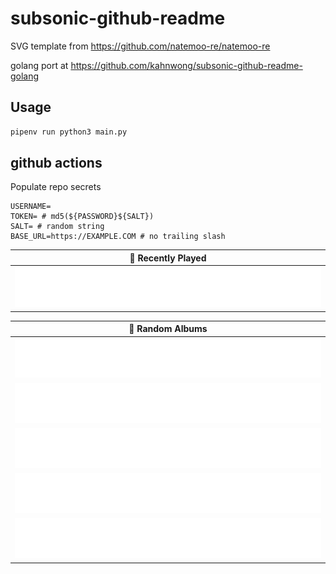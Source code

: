 # subsonic-github-readme

SVG template from https://github.com/natemoo-re/natemoo-re

golang port at <https://github.com/kahnwong/subsonic-github-readme-golang>

## Usage

```python
pipenv run python3 main.py
```

## github actions

Populate repo secrets

```env
USERNAME=
TOKEN= # md5(${PASSWORD}${SALT})
SALT= # random string
BASE_URL=https://EXAMPLE.COM # no trailing slash
```

| 🎵 Recently Played                                                                                                                                                                                                                                |
| ------------------------------------------------------------------------------------------------------------------------------------------------------------------------------------------------------------------------------------------------- |
| <a href="https://raw.githubusercontent.com/kahnwong/subsonic-github-readme/master/output/now-playing.svg"><img src="https://raw.githubusercontent.com/kahnwong/subsonic-github-readme/master/output/now-playing.svg" width="540" height="64"></a> |

<table>
  <thead>
    <tr>
      <th>🔀 Random Albums </th>
    </tr>
  </thead>
  <tbody>
    <tr>
      <td>
        <a
          href="https://raw.githubusercontent.com/kahnwong/subsonic-github-readme/master/output/random-album-0.svg"
          ><img
            src="https://raw.githubusercontent.com/kahnwong/subsonic-github-readme/master/output/random-album-0.svg"
            width="540"
            height="64"
        /></a>
      </td>
    </tr>
    <tr></tr>
    <!-- hide gray row -->
    <tr>
      <td>
        <a
          href="https://raw.githubusercontent.com/kahnwong/subsonic-github-readme/master/output/random-album-1.svg"
          ><img
            src="https://raw.githubusercontent.com/kahnwong/subsonic-github-readme/master/output/random-album-1.svg"
            width="540"
            height="64"
        /></a>
      </td>
    </tr>
    <tr></tr>
    <!-- hide gray row -->
    <tr>
      <td>
        <a
          href="https://raw.githubusercontent.com/kahnwong/subsonic-github-readme/master/output/random-album-2.svg"
          ><img
            src="https://raw.githubusercontent.com/kahnwong/subsonic-github-readme/master/output/random-album-2.svg"
            width="540"
            height="64"
        /></a>
      </td>
    </tr>
    <tr></tr>
    <!-- hide gray row -->
    <tr>
      <td>
        <a
          href="https://raw.githubusercontent.com/kahnwong/subsonic-github-readme/master/output/random-album-3.svg"
          ><img
            src="https://raw.githubusercontent.com/kahnwong/subsonic-github-readme/master/output/random-album-3.svg"
            width="540"
            height="64"
        /></a>
      </td>
    </tr>
    <tr></tr>
    <!-- hide gray row -->
    <tr>
      <td>
        <a
          href="https://raw.githubusercontent.com/kahnwong/subsonic-github-readme/master/output/random-album-4.svg"
          ><img
            src="https://raw.githubusercontent.com/kahnwong/subsonic-github-readme/master/output/random-album-4.svg"
            width="540"
            height="64"
        /></a>
      </td>
    </tr>
  </tbody>
</table>
